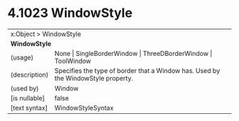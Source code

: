 <html dir="LTR" xmlns:mshelp="http://msdn.microsoft.com/mshelp" xmlns:ddue="http://ddue.schemas.microsoft.com/authoring/2003/5" xmlns:xlink="http://www.w3.org/1999/xlink" xmlns:tool="http://www.microsoft.com/tooltip">

<body>
 <input type="hidden" id="userDataCache" class="userDataStyle">
 <input type="hidden" id="hiddenScrollOffset">
 <img id="dropDownImage" style="display:none; height:0; width:0;" src="../local/drpdown.gif">
 <img id="dropDownHoverImage" style="display:none; height:0; width:0;" src="../local/drpdown_orange.gif">
 <img id="collapseImage" style="display:none; height:0; width:0;" src="../local/collapse.gif">
 <img id="expandImage" style="display:none; height:0; width:0;" src="../local/exp.gif">
 <img id="collapseAllImage" style="display:none; height:0; width:0;" src="../local/collall.gif">
 <img id="expandAllImage" style="display:none; height:0; width:0;" src="../local/expall.gif">
 <img id="copyImage" style="display:none; height:0; width:0;" src="../local/copycode.gif">
 <img id="copyHoverImage" style="display:none; height:0; width:0;" src="../local/copycodeHighlight.gif">
 <div id="header"><h1 class="heading">4.1023 WindowStyle</h1></div>

 <div id="mainSection">
 <div id="mainBody">
 <div id="allHistory" class="saveHistory" onsave="saveAll()" onload="loadAll()"></div>
 <p xmlns:wsd="http://wsdev.schemas.microsoft.com/authoring/2008/2" xmlns:msxsl="urn:schemas-microsoft-com:xslt" xmlns:script="urn:script" xmlns:build="urn:build">
 </p>
 <div id="sectionSection0" class="section" name="collapseableSection">
 <content xmlns="http://ddue.schemas.microsoft.com/authoring/2003/5" xmlns:wsd="http://wsdev.schemas.microsoft.com/authoring/2008/2" xmlns:msxsl="urn:schemas-microsoft-com:xslt" xmlns:script="urn:script" xmlns:build="urn:build">
 </content>
 </div>
 <div id="sectionSection1" class="section" name="collapseableSection">
 <content xmlns="http://ddue.schemas.microsoft.com/authoring/2003/5" xmlns:wsd="http://wsdev.schemas.microsoft.com/authoring/2008/2" xmlns:msxsl="urn:schemas-microsoft-com:xslt" xmlns:script="urn:script" xmlns:build="urn:build">
 <table class="ProtocolAuthoredTable" xmlns="">
 <tr><td colspan="2">
<mshelp:link keywords="c0d383e4-fcdb-4546-a06b-81c262fe2a5e" tabindex="0">x:Object</mshelp:link> &gt; <mshelp:link keywords="095ea673-e106-4915-bc0c-3be98fe63f71" tabindex="0">WindowStyle</mshelp:link> </td>
 </tr>
 <tr><td colspan="2">
 <b>WindowStyle</b> </td>
 </tr>
 <tr><td><div class="indent0">(usage)</div></td>
 <td><mshelp:link keywords="d5789d6f-d68d-458e-a3de-5a9b5e73e712" tabindex="0">None</mshelp:link> | <mshelp:link keywords="d5789d6f-d68d-458e-a3de-5a9b5e73e712" tabindex="0">SingleBorderWindow</mshelp:link> | <mshelp:link keywords="d5789d6f-d68d-458e-a3de-5a9b5e73e712" tabindex="0">ThreeDBorderWindow</mshelp:link> | <mshelp:link keywords="d5789d6f-d68d-458e-a3de-5a9b5e73e712" tabindex="0">ToolWindow</mshelp:link></td>
 </tr>
 <tr><td><div class="indent0">(description)</div></td>
 <td>Specifies the type of border that a Window has. Used by the WindowStyle property.</td>
 </tr>
 <tr><td><div class="indent0">(used by)</div></td>
 <td><mshelp:link keywords="8ad5d446-84bb-4920-beff-089be4ce7d13" tabindex="0">Window</mshelp:link></td>
 </tr>
 <tr><td><div class="indent0">[is nullable]</div></td>
 <td>false</td>
 </tr>
 <tr><td><div class="indent0">[text syntax]</div></td>
 <td><mshelp:link keywords="d5789d6f-d68d-458e-a3de-5a9b5e73e712" tabindex="0">WindowStyleSyntax</mshelp:link></td>
 </tr>
</table>
 </content>
 </div>
 <!--[if gte IE 5]>
 <tool:tip element="languageFilterToolTip" avoidmouse="false"/>
 <![endif]-->
 </div>
 <a name="feedback"></a><span></span>
 </div>
</body></html>
